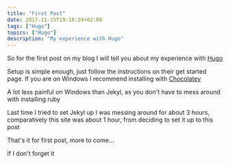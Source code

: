 ```yaml
---
title: "First Post"
date: 2017-11-15T19:18:24+02:00
tags: ["Hugo"]
topics: ["Hugo"]
description: "My experience with Hugo"
---
```


So for the first post on my blog I will tell you about my experience with [Hugo](https://gohugo.io)

Setup is simple enough, just follow the instructions on their get started page.
If you are on Windows I recommend installing with [Chocolatey](https://chocolatey.org/)

A lot less painful on Windows than Jekyl, as you don't have to mess around with installing ruby

Last time I tried to set Jekyl up I was messing around for about 3 hours, comparatively this site was about 1 hour, from deciding to set it up to this post

That's it for first post, more to come...

If I don't forget it

